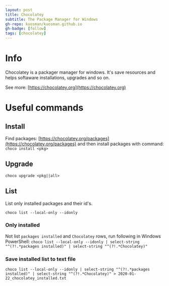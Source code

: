 ```yaml
---
layout: post
title: Chocolatey
subtitle: The Package Manager for Windows
gh-repo: kuosman/kuosman.github.io
gh-badge: [follow]
tags: [chocolatey]
---
```


# Info

Chocolatey is a packager manager for windows. It's save resources and helps softaware installations, upgrades and so on.

See more: [https://chocolatey.org](https://chocolatey.org)

# Useful commands

## Install

Find packages: [https://chocolatey.org/packages](https://chocolatey.org/packages)
and then install packages with command: `choco install <pkg>`

## Upgrade

`choco upgrade <pkg||all>`

## List

List only installed packages and their id's.

`choco list --local-only --idonly`

### Only installed

Not list `packages installed` and `Chocolatey` rows, run following in Windows PowerShell:
`choco list --local-only --idonly | select-string "^(?!.*packages installed)" | select-string "^(?!.*Chocolatey)"`

### Save installed list to text file

`choco list --local-only --idonly | select-string "^(?!.*packages installed)" | select-string "^(?!.*Chocolatey)" > 2020-01-22_chocolatey_installed.txt`
